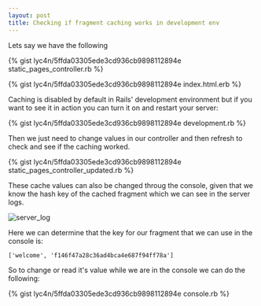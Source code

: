 ```yaml
---
layout: post
title: Checking if fragment caching works in development env
---
```


Lets say we have the following

{% gist lyc4n/5ffda03305ede3cd936cb9898112894e static_pages_controller.rb %}

{% gist lyc4n/5ffda03305ede3cd936cb9898112894e index.html.erb %}

Caching is disabled by default in Rails' development environment but if you
want to see it in action you can turn it on and restart your server:

{% gist lyc4n/5ffda03305ede3cd936cb9898112894e development.rb %}

Then we just need to change values in our controller and then refresh to check
and see if the caching worked.

{% gist lyc4n/5ffda03305ede3cd936cb9898112894e static_pages_controller_updated.rb %}


These cache values can also be changed throug the console, given that we know
the hash key of the cached fragment which we can see in the server logs.


![server_log](https://drive.google.com/uc?export=view&id=0BzzUFuhnnJrWb0trSUtqRi1zcXc)


Here we can determine that the key for our fragment that we can use in the
console is:

`['welcome', 'f146f47a28c36ad4bca4e687f94ff78a']`

So to change or read it's value while we are in the console we can do the
following:

{% gist lyc4n/5ffda03305ede3cd936cb9898112894e console.rb %}
